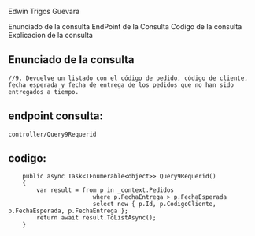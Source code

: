 Edwin Trigos Guevara

Enunciado de la consulta
EndPoint de la Consulta
Codigo de la consulta
Explicacion de la consulta

## Enunciado de la consulta
    //9. Devuelve un listado con el código de pedido, código de cliente, fecha esperada y fecha de entrega de los pedidos que no han sido entregados a tiempo.
## endpoint consulta: 

    controller/Query9Requerid

## codigo:
```
    public async Task<IEnumerable<object>> Query9Requerid()
    {
        var result = from p in _context.Pedidos
                        where p.FechaEntrega > p.FechaEsperada
                        select new { p.Id, p.CodigoCliente, p.FechaEsperada, p.FechaEntrega };
        return await result.ToListAsync();
    }
```